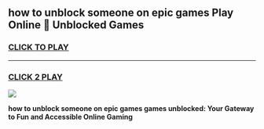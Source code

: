 
## how to unblock someone on epic games Play Online 👋 Unblocked Games
<h3>
<a href="https://premium.freeplayer.one?title=how_to_unblock_someone_on_epic_games&ref=19F">CLICK TO PLAY</a></h3>
<hr>

<h3>
<a href="https://premium.freeplayer.one?title=how_to_unblock_someone_on_epic_games&ref=19F">CLICK 2 PLAY</a>
  
</h3>

<a href="https://premium.freeplayer.one?title=how_to_unblock_someone_on_epic_games&ref=19F"><img src="https://clearcache.store/games.png"></a>


**how to unblock someone on epic games games unblocked: Your Gateway to Fun and Accessible Online Gaming**
